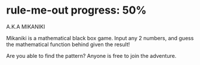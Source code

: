 # rule-me-out progress: 50%
A.K.A MIKANIKI

Mikaniki is a mathematical black box game. Input any 2 numbers, and guess the mathematical function behind given the result!

Are you able to find the pattern? Anyone is free to join the adventure.
